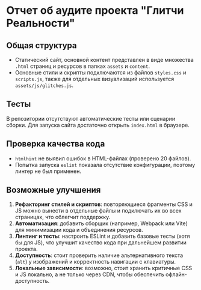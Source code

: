 # Отчет об аудите проекта "Глитчи Реальности"

## Общая структура
- Статический сайт, основной контент представлен в виде множества `.html` страниц и ресурсов в папках `assets` и `content`.
- Основные стили и скрипты подключаются из файлов `styles.css` и `scripts.js`, также для отдельных визуализаций используется `assets/js/glitches.js`.

## Тесты
В репозитории отсутствуют автоматические тесты или сценарии сборки. Для запуска сайта достаточно открыть `index.html` в браузере.

## Проверка качества кода
- `htmlhint` не выявил ошибок в HTML-файлах (проверено 20 файлов).
- Попытка запуска `eslint` показала отсутствие конфигурации, поэтому линтер не был применен.

## Возможные улучшения
1. **Рефакторинг стилей и скриптов**: повторяющиеся фрагменты CSS и JS можно вынести в отдельные файлы и подключать их во всех страницах, что облегчит поддержку.
2. **Автоматизация**: добавить сборщик (например, Webpack или Vite) для минимизации кода и объединения ресурсов.
3. **Линтинг и тесты**: настроить ESLint и добавить базовые тесты (хотя бы для JS), что улучшит качество кода при дальнейшем развитии проекта.
4. **Доступность**: стоит проверить наличие альтернативного текста (`alt`) у изображений и корректность навигации с клавиатуры.
5. **Локальные зависимости**: возможно, стоит хранить критичные CSS и JS локально, а не только через CDN, чтобы обеспечить офлайн-доступность.

